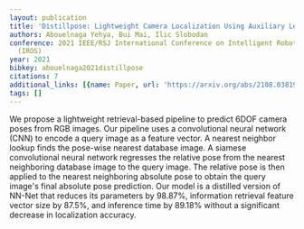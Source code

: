 ```yaml
---
layout: publication
title: 'Distillpose: Lightweight Camera Localization Using Auxiliary Learning'
authors: Abouelnaga Yehya, Bui Mai, Ilic Slobodan
conference: 2021 IEEE/RSJ International Conference on Intelligent Robots and Systems
  (IROS)
year: 2021
bibkey: abouelnaga2021distillpose
citations: 7
additional_links: [{name: Paper, url: 'https://arxiv.org/abs/2108.03819'}]
tags: []
---
```

We propose a lightweight retrieval-based pipeline to predict 6DOF camera
poses from RGB images. Our pipeline uses a convolutional neural network (CNN)
to encode a query image as a feature vector. A nearest neighbor lookup finds
the pose-wise nearest database image. A siamese convolutional neural network
regresses the relative pose from the nearest neighboring database image to the
query image. The relative pose is then applied to the nearest neighboring
absolute pose to obtain the query image's final absolute pose prediction. Our
model is a distilled version of NN-Net that reduces its parameters by 98.87%,
information retrieval feature vector size by 87.5%, and inference time by
89.18% without a significant decrease in localization accuracy.